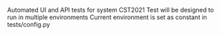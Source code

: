 Automated UI and API tests for system CST2021
Test will be designed to run in multiple environments
Current environment is set as constant in tests/config.py